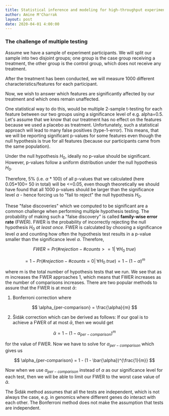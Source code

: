 ```yaml
---
title: Statistical inference and modeling for high-throughput experiments and challenges of multiple testing and family-wise error rate (FWER)
author: Amine M'Charrak
layout: post
date: 2020-04-01 4:00:00
---
```


<!--
notes for week 1 of class in: HarvardX: PH525.3x Statistical Inference and Modeling for High-throughput Experiments
-->

### The challenge of multiple testing

Assume we have a sample of experiment participants. We will split our sample into two disjoint groups; one group is the case group receiving a treatment, the other group is the control group, which does not receive any treatment.

After the treatment has been conducted, we will measure 1000 different characteristics/features for each participant.

Now, we wish to answer which features are significantly affected by our treatment and which ones remain unaffected.

One statistical way to do this, would be multiple 2-sample t-testing for each feature between our two groups using a significance level of e.g. alpha=0.5. Let's assume that we know that our treatment has no effect on the features because we used a placebo as treatment. Unfortunately, such a statistical approach will lead to many false positives (type-1-error). This means, that we will be reporting significant p-values for some features even though the null hypothesis is true for all features (because our participants came from the same population).

Under the null hypothesis $H_0$, ideally no p-value should be significant. However, p-values follow a uniform distribution under the null hypothesis $H_0$.

Therefore, 5% (i.e. $\alpha$ * 100) of all p-values that we calculated (here 0.05*100= 50 in total) will be <=0.05, even though theoretically we should have found that all 1000 p-values should be larger than the significance level $\alpha$ - hence forcing us to "fail to reject" the null hypothesis $H_0$.

These "false discoveries" which we computed to be significant are a common challenge when performing multiple hypothesis testing. The probability of making such a "false discovery" is called **family-wise error rate** (FWER). FWER is the probability of incorrectly rejecting the null hypothesis $H_0$ *at least once*. FWER is calculated by choosing a significance level $\alpha$ and counting how often the hypothesis test results in a p-value smaller than the significance level $\alpha$. Therefore,

$$
FWER = Pr(\#rejection - \#counts >= 1 \vert \; \forall H_0 \;true)
$$

$$
= 1 - Pr(\#rejection - \#counts = 0\vert \; \forall H_0 \;true) = 1 - (1-\alpha)^m
$$

where m is the total number of hypothesis tests that we run. We see that as m increases the FWER approaches 1, which means that FWER increases as the number of comparisons increases. There are two popular methods to assure that the FWER is at most $\bar{\alpha}$:

1) Bonferroni correction where

$$
\alpha_{per-comparison} = \frac{\alpha}{m}
$$

2) Šidák correction which can be derived as follows: If our goal is to achieve a FWER of at most $\bar{\alpha}$, then we would get

$$
\bar{\alpha} = 1 - (1-\alpha_{per-comparison})^m
$$

for the value of FWER. Now we have to solve for $\alpha_{per-comparison}$ which gives us

$$
\alpha_{per-comparison} = 1 - (1 - \bar{\alpha})^{\frac{1}{m}}
$$

Now when we use $\alpha_{per-comparison}$ instead of $\alpha$ as our significance level for each test, then we will be able to limit our FWER to the worst case value of $\bar{\alpha}$.

The Šidák method assumes that all the tests are independent, which is not always the case, e.g. in genomics where different genes do interact with each other. The Bonferroni method does not make the assumption that tests are independent.
